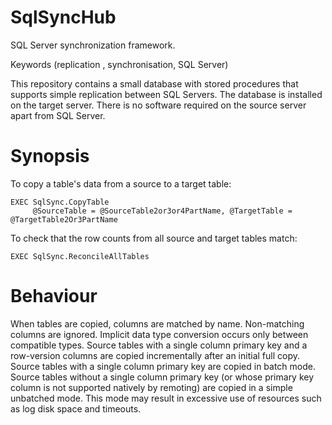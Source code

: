 # SqlSyncHub
SQL Server synchronization framework.

Keywords (replication , synchronisation, SQL Server)

This repository contains a small database with stored procedures that supports simple replication between SQL Servers.
The database is installed on the target server.
There is no software required on the source server apart from SQL Server.

Synopsis
========

To copy a table's data from a source to a target table:

```
EXEC SqlSync.CopyTable
     @SourceTable = @SourceTable2or3or4PartName, @TargetTable = @TargetTable2Or3PartName
```

To check that the row counts from all source and target tables match:
```
EXEC SqlSync.ReconcileAllTables
```

Behaviour
=========
When tables are copied, columns are matched by name. Non-matching columns are ignored. Implicit data type conversion occurs only between compatible types.
Source tables with a single column primary key and a row-version columns are copied incrementally after an initial full copy.
Source tables with a single column primary key are copied in batch mode.
Source tables without a single column primary key (or whose primary key column is not supported natively by remoting) are copied in a simple unbatched mode.
This mode may result in excessive use of resources such as log disk space and timeouts.